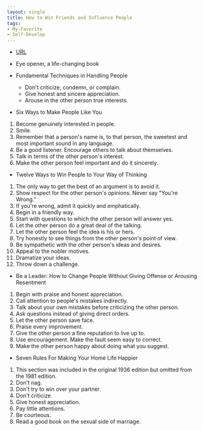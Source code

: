 ```yaml
---
layout: single
title: How to Win Friends and Influence People
tags:
- My-Favorite
- Self-Develop
---
```



- [URL](https://www.amazon.com/How-Win-Friends-Influence-People/dp/0671027034/ref=tmm_pap_swatch_0?_encoding=UTF8&qid=1497747601&sr=1-1)
- Eye opener, a life-changing book
- Fundamental Techniques in Handling People
    - Don't criticize, condemn, or complain.
    - Give honest and sincere appreciation.
    - Arouse in the other person true interests. 

- Six Ways to Make People Like You
1. Become genuinely interested in people.
2. Smile.
3. Remember that a person's name is, to that person, the sweetest and most important sound in any language.
4. Be a good listener. Encourage others to talk about themselves.
5. Talk in terms of the other person's interest.
6. Make the other person feel important and do it sincerely.

- Twelve Ways to Win People to Your Way of Thinking
1. The only way to get the best of an argument is to avoid it.
2. Show respect for the other person's opinions. Never say "You're Wrong."
3. If you're wrong, admit it quickly and emphatically.
4. Begin in a friendly way.
5. Start with questions to which the other person will answer yes.
6. Let the other person do a great deal of the talking.
7. Let the other person feel the idea is his or hers.
8. Try honestly to see things from the other person's point of view.
9. Be sympathetic with the other person's ideas and desires.
10. Appeal to the nobler motives.
11. Dramatize your ideas.
12. Throw down a challenge.

- Be a Leader: How to Change People Without Giving Offense or Arousing Resentment
1. Begin with praise and honest appreciation.
2. Call attention to people's mistakes indirectly.
3. Talk about your own mistakes before criticizing the other person.
4. Ask questions instead of giving direct orders.
5. Let the other person save face.
6. Praise every improvement.
7. Give the other person a fine reputation to live up to.
8. Use encouragement. Make the fault seem easy to correct.
9. Make the other person happy about doing what you suggest.

- Seven Rules For Making Your Home Life Happier
1. This section was included in the original 1936 edition but omitted from the 1981 edition.
2. Don't nag.
3. Don't try to win over your partner.
4. Don't criticize.
5. Give honest appreciation.
6. Pay little attentions.
7. Be courteous.
8. Read a good book on the sexual side of marriage.

